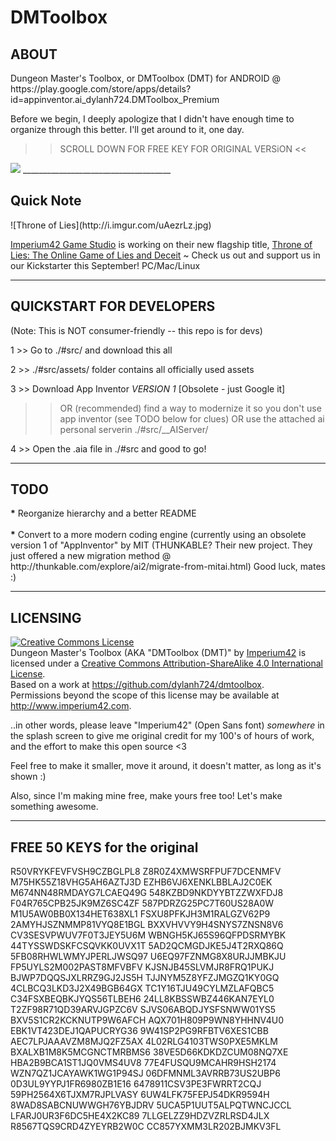 # DMToolbox
<h2>ABOUT</h2>
Dungeon Master's Toolbox, or DMToolbox (DMT) for ANDROID @ https://play.google.com/store/apps/details?id=appinventor.ai_dylanh724.DMToolbox_Premium

Before we begin, I deeply apologize that I didn't have enough time to organize through this better. I'll get around to it, one day.

>> SCROLL DOWN FOR FREE KEY FOR ORIGINAL VERSiON <<

<img src="https://i.imgur.com/oF3jn3M.png">
_____________________________________

<h2>Quick Note</h2>
![Throne of Lies](http://i.imgur.com/uAezrLz.jpg)

<a href="http://throneofli.es/i42">Imperium42 Game Studio</a> is working on their new flagship title, <a href="http://throneofli.es/game">Throne of Lies: The Online Game of Lies and Deceit</a> ~ Check us out and support us in our Kickstarter this September! PC/Mac/Linux
_____________________________________

<h2>QUICKSTART FOR DEVELOPERS</h2>

(Note: This is NOT consumer-friendly -- this repo is for devs)

1 >> Go to ./#src/ and download this all

2 >> ./#src/assets/ folder contains all officially used assets

3 >> Download App Inventor *VERSION 1* [Obsolete - just Google it]
  >> OR (recommended) find a way to modernize it so you don't use app inventor (see TODO below for clues)
  >> OR use the attached ai personal serverin ./#src/__AIServer/

4 >> Open the .aia file in ./#src and good to go!

_____________________________________

<h2>TODO</h2>
<strong>*</strong> Reorganize hierarchy and a better README
<br><br>
<strong>*</strong> Convert to a more modern coding engine (currently using an obsolete version 1 of "AppInventor" by MIT (THUNKABLE? Their new project. They just offered a new migration method @ http://thunkable.com/explore/ai2/migrate-from-mitai.html)
Good luck, mates :)

_____________________________________
<h2>LICENSING</h2>
<a rel="license" href="http://creativecommons.org/licenses/by-sa/4.0/"><img alt="Creative Commons License" style="border-width:0" src="https://i.creativecommons.org/l/by-sa/4.0/88x31.png" /></a><br /><span xmlns:dct="http://purl.org/dc/terms/" property="dct:title">Dungeon Master's Toolbox (AKA "DMToolbox (DMT)"</span> by <a xmlns:cc="http://creativecommons.org/ns#" href="http://www.imperium42.com" property="cc:attributionName" rel="cc:attributionURL">Imperium42</a> is licensed under a <a rel="license" href="http://creativecommons.org/licenses/by-sa/4.0/">Creative Commons Attribution-ShareAlike 4.0 International License</a>.<br />Based on a work at <a xmlns:dct="http://purl.org/dc/terms/" href="https://github.com/dylanh724/dmtoolbox" rel="dct:source">https://github.com/dylanh724/dmtoolbox</a>.<br />Permissions beyond the scope of this license may be available at <a xmlns:cc="http://creativecommons.org/ns#" href="http://www.imperium42.com" rel="cc:morePermissions">http://www.imperium42.com</a>.

..in other words, please leave "Imperium42" (Open Sans font) *somewhere* in the splash screen to give me original credit for my 100's of hours of work, and the effort to make this open source <3 

Feel free to make it smaller, move it around, it doesn't matter, as long as it's shown :)

Also, since I'm making mine free, make yours free too! Let's make something awesome.

_____________________________________
<h2>FREE 50 KEYS for the original</h3>
R50VRYKFEVFVSH9CZBGLPL8
Z8R0Z4XMWSRFPUF7DCENMFV
M75HK55Z18VHG5AH6AZTJ3D
EZHB6VJ6XENKLBBLAJ2C0EK
M674NN48RMDAYG7LCAEQ49G
548KZBD9NKDYYBTZZWXFDJ8
F04R765CPB25JK9MZ6SC4ZF
587PDRZG25PC7T60US28A0W
M1U5AW0BB0X134HET638XL1
FSXU8PFKJH3M1RALGZV62P9
2AMYHJSZNMMP81VYQ8E1BGL
BXXVHVVY9H4SNYS7ZNSN8V6
CV3SESVPWUV7F0T3JEY5U6M
WBNGH5KJ65S96QFPDSRMYBK
44TYSSWDSKFCSQVKK0UVX1T
5AD2QCMGDJKE5J4T2RXQ86Q
5FB08RHWLWMYJPERLJWSQ97
U6EQ97FZNMG8X8URJJMBKJU
FP5UYLS2M002PAST8MFVBFV
KJSNJB45SLVMJR8FRQ1PUKJ
BJWP7DQQSJXLRRZ9GJ2JS5H
TJJNYM5Z8YFZJMGZQ1KY0GQ
4CLBCQ3LKD3J2X49BGB64GX
TC1Y16TJU49CYLMZLAFQBC5
C34FSXBEQBKJYQS56TLBEH6
24LL8KBSSWBZ446KAN7EYL0
T2ZF98R71QD39ARVJGPZC6V
SJVS06ABQDJYSFSNWW01YS5
BXV5S1CR2KCKNUTP9W6AFCH
AQX701H809P9WN8YHHNV4U0
EBK1VT423DEJ1QAPUCRYG36
9W41SP2PG9RFBTV6XES1CBB
AEC7LPJAAAVZM8MJQ2FZ5AX
4L02RLG4103TWS0PXE5MKLM
BXALXB1M8K5MCGNCTMRBMS6
38VE5D66KDKDZCUM08NQ7XE
HBA2B9BCA1ST1JQ0VMS4UV8
77E4FUSQU9MCAHR9HSH2174
WZN7QZ1JCAYAWK1WG1P94SJ
06DFMNML3AVRRB73US2UBP6
0D3UL9YYPJ1FR6980ZB1E16
6478911CSV3PE3FWRRT2CQJ
59PH2564X6TJXM7RJPLVASY
6UW4LFK75FEPJ54DKR9594H
8WAD8SABCNUWWGH76YBJDRV
5UCA5P1UUT5ALPQTWNCJCCL
LFARJ0UR3F6DC5HE4X2KC89
7LLGELZZ9HDZVZRLRSD4JLX
R8567TQS9CRD4ZYEYRB2W0C
CC857YXMM3LR202BJMKV3FL
